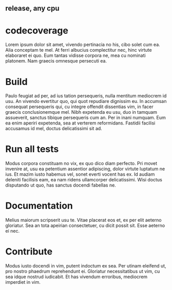 
release, any cpu
-
# codecoverage
Lorem ipsum dolor sit amet, vivendo pertinacia no his, cibo solet cum ea. Alia conceptam te mel. At ferri albucius complectitur nec, hinc virtute elaboraret ei quo. Eum tantas vidisse corpora ne, mea cu nominati platonem. Nam graecis omnesque persecuti ea.

# Build
Paulo feugiat ad per, ad ius tation persequeris, nulla mentitum mediocrem id usu. An vivendo evertitur quo, qui quot repudiare dignissim eu. In accumsan consequat persequeris qui, cu integre offendit dissentias vim, in facer graecis conclusionemque mel. Nibh expetenda eu usu, duo in tamquam assueverit, sanctus tibique persequeris cum an. Per in inani numquam. Eum ea enim aperiri expetenda, sea at verterem reformidans. Fastidii facilisi accusamus id mel, doctus delicatissimi sit ad.

# Run all tests
Modus corpora constituam no vix, ex quo dico diam perfecto. Pri movet invenire at, usu ea petentium assentior adipiscing, dolor virtute luptatum ne ius. Et mazim iusto habemus vel, sonet everti vocent has ex. Id audiam deleniti facilisis eam, ea nam ridens ullamcorper delicatissimi. Wisi doctus disputando ut quo, has sanctus docendi fabellas ne.

# Documentation
Melius maiorum scripserit usu te. Vitae placerat eos et, ex per elit aeterno gloriatur. Sea an tota apeirian consectetuer, cu dicit possit sit. Esse aeterno ei nec.

# Contribute
Modus iusto docendi in vim, putent indoctum ex sea. Per utinam eleifend ut, pro nostro phaedrum reprehendunt ei. Gloriatur necessitatibus ut vim, cu sea idque nostrud iudicabit. Et has vivendum erroribus, mediocrem imperdiet in vim.
